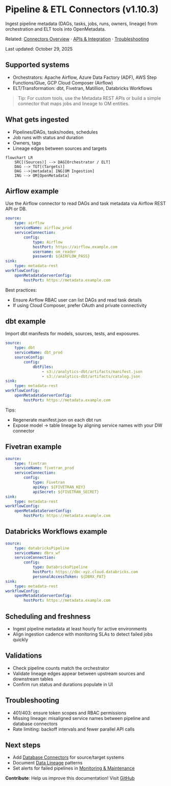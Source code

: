 ﻿# Pipeline & ETL Connectors (v1.10.3)

Ingest pipeline metadata (DAGs, tasks, jobs, runs, owners, lineage) from orchestration and ELT tools into OpenMetadata.

Related: [Connectors Overview](./connectors-overview.md) · [APIs & Integration](../../03-technical-deep-dive/apis-integration.md) · [Troubleshooting](../../10-reference/troubleshooting.md)

Last updated: October 29, 2025

## Supported systems

- Orchestrators: Apache Airflow, Azure Data Factory (ADF), AWS Step Functions/Glue, GCP Cloud Composer (Airflow)
- ELT/Transformation: dbt, Fivetran, Matillion, Databricks Workflows

> Tip: For custom tools, use the Metadata REST APIs or build a simple connector that maps jobs and lineage to OM entities.

## What gets ingested

- Pipelines/DAGs, tasks/nodes, schedules
- Job runs with status and duration
- Owners, tags
- Lineage edges between sources and targets

```mermaid
flowchart LR
	SRC[(Sources)] --> DAG[Orchestrator / ELT]
	DAG --> TGT[(Targets)]
	DAG -->|metadata| ING[OM Ingestion]
	ING --> OM[OpenMetadata]
```

## Airflow example

Use the Airflow connector to read DAGs and task metadata via Airflow REST API or DB.

```yaml
source:
	type: airflow
	serviceName: airflow_prod
	serviceConnection:
		config:
			type: Airflow
			hostPort: https://airflow.example.com
			username: om_reader
			password: ${AIRFLOW_PASS}
sink:
	type: metadata-rest
workflowConfig:
	openMetadataServerConfig:
		hostPort: https://metadata.example.com
```

Best practices:
- Ensure Airflow RBAC user can list DAGs and read task details
- If using Cloud Composer, prefer OAuth and private connectivity

## dbt example

Import dbt manifests for models, sources, tests, and exposures.

```yaml
source:
	type: dbt
	serviceName: dbt_prod
	sourceConfig:
		config:
			dbtFiles:
				- s3://analytics-dbt/artifacts/manifest.json
				- s3://analytics-dbt/artifacts/catalog.json
sink:
	type: metadata-rest
workflowConfig:
	openMetadataServerConfig:
		hostPort: https://metadata.example.com
```

Tips:
- Regenerate manifest.json on each dbt run
- Expose model → table lineage by aligning service names with your DW connector

## Fivetran example

```yaml
source:
	type: fivetran
	serviceName: fivetran_prod
	serviceConnection:
		config:
			type: Fivetran
			apiKey: ${FIVETRAN_KEY}
			apiSecret: ${FIVETRAN_SECRET}
sink:
	type: metadata-rest
workflowConfig:
	openMetadataServerConfig:
		hostPort: https://metadata.example.com
```

## Databricks Workflows example

```yaml
source:
	type: databricksPipeline
	serviceName: dbrx_wf
	serviceConnection:
		config:
			type: DatabricksPipeline
			hostPort: https://dbc-xyz.cloud.databricks.com
			personalAccessToken: ${DBRX_PAT}
sink:
	type: metadata-rest
workflowConfig:
	openMetadataServerConfig:
		hostPort: https://metadata.example.com
```

## Scheduling and freshness

- Ingest pipeline metadata at least hourly for active environments
- Align ingestion cadence with monitoring SLAs to detect failed jobs quickly

## Validations

- Check pipeline counts match the orchestrator
- Validate lineage edges appear between upstream sources and downstream tables
- Confirm run status and durations populate in UI

## Troubleshooting

- 401/403: ensure token scopes and RBAC permissions
- Missing lineage: misaligned service names between pipeline and database connectors
- Rate limiting: backoff intervals and fewer parallel API calls

## Next steps

- Add [Database Connectors](./database-connectors.md) for source/target systems
- Document [Data Lineage](../../07-advanced-topics/data-lineage.md) patterns
- Set alerts for failed pipelines in [Monitoring & Maintenance](../../04-deployment-operations/monitoring-maintenance.md)

**Contribute**: Help us improve this documentation! Visit [GitHub](https://github.com/Monsau/omd-documentation)
